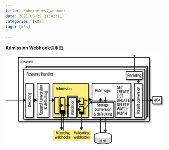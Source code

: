```yaml
---
title:  kubernetes之webhook
date: 2021-09-25 11:42:11
categories: [k8s]
tags: [k8s]

---
```


<!--more-->  

**Admission Webhook**调用图

![img](../../images/img1-20210925115028214.png)